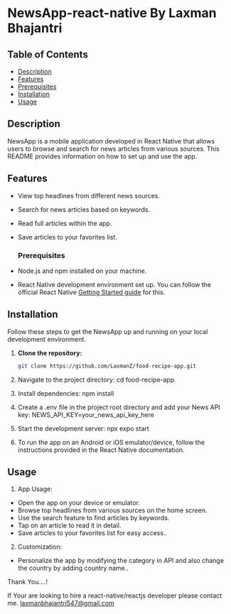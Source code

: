 # NewsApp-react-native By Laxman Bhajantri

## Table of Contents

- [Description](#description)
- [Features](#features)
- [Prerequisites](#Prerequisites)
- [Installation](#installation)
- [Usage](#usage)

## Description

NewsApp is a mobile application developed in React Native that allows users to browse and search for news articles from various sources. 
This README provides information on how to set up and use the app.

## Features

- View top headlines from different news sources.
- Search for news articles based on keywords.
- Read full articles within the app.
- Save articles to your favorites list.

  ### Prerequisites

- Node.js and npm installed on your machine.
- React Native development environment set up. You can follow the official React Native [Getting Started guide](https://reactnative.dev/docs/environment-setup) for this.


## Installation

Follow these steps to get the NewsApp up and running on your local development environment.

1. **Clone the repository:**

   ```bash
   git clone https://github.com/LaxmanZ/food-recipe-app.git
   
2. Navigate to the project directory:
   cd food-recipe-app

3. Install dependencies:
   npm install

4. Create a .env file in the project root directory and add your News API key:
   NEWS_API_KEY=your_news_api_key_here

5. Start the development server:
   npx expo start
   
6. To run the app on an Android or iOS emulator/device, follow the instructions provided in the React Native documentation.

## Usage

1. App Usage:
* Open the app on your device or emulator.
* Browse top headlines from various sources on the home screen.
* Use the search feature to find articles by keywords.
* Tap on an article to read it in detail.
* Save articles to your favorites list for easy access..

2. Customization:
 * Personalize the app by modifying the category in API and also change the country by adding country name..



Thank You....!


If Your are looking to hire a react-native/reactjs developer please contact me. laxmanbhajantri547@gmail.com

   
      















   









